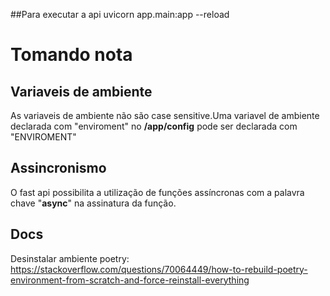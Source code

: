 ##Para executar a api
uvicorn app.main:app --reload

# Tomando nota

## Variaveis de ambiente
As variaveis de ambiente não são case sensitive.Uma variavel de ambiente declarada com "enviroment" no **/app/config** pode ser declarada com "ENVIROMENT"

## Assincronismo
O fast api possibilita a utilização de funções assíncronas com a palavra chave "**async**" na assinatura da função.
<br>

## Docs
Desinstalar ambiente poetry: https://stackoverflow.com/questions/70064449/how-to-rebuild-poetry-environment-from-scratch-and-force-reinstall-everything